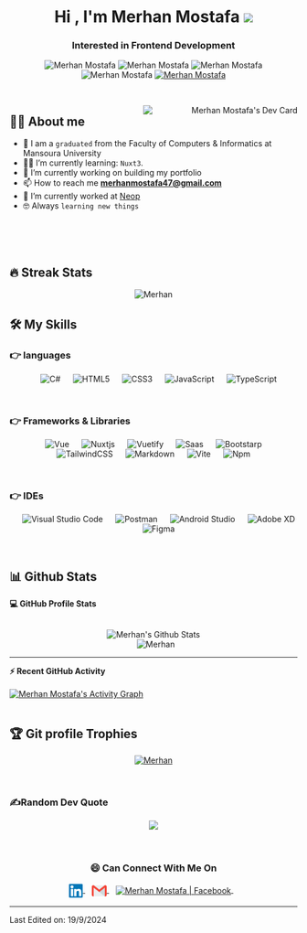 <h1 align="center">Hi , I'm Merhan Mostafa <img src="https://media.giphy.com/media/hvRJCLFzcasrR4ia7z/giphy.gif" width="35"></h1>
<h3 align="center">Interested in Frontend Development</h3>

<p align="center"> 
	<img src="https://komarev.com/ghpvc/?username=merhanmostafa47&label=Profile%20views&color=0e75b6&style=flat" alt="Merhan Mostafa" /> 
	<!--<img src="https://badges.pufler.dev/repos/merhanmostafa47" alt="Merhan Mostafa" />-->
	<img src="https://img.shields.io/github/followers/merhanmostafa47?label=Followers" alt="Merhan Mostafa" />
	<img src="https://hits.seeyoufarm.com/api/count/incr/badge.svg?url=https%3A%2F%2Fgithub.com%2F/merhanmostafa47/1212%2Fhit-counter" alt="Merhan Mostafa" />
        <img src="https://wakatime.com/badge/user/ae4e74c8-3a6a-4de1-a890-24a13ae4568d.svg" alt="Merhan Mostafa" />
	<a href="https://www.frontendmentor.io/profile/merhanmostafa47"><img src="https://img.shields.io/badge/Front--end%20Mentor-Follow-blue" alt="Merhan Mostafa" /></a>
	
</p>

<br>


<a href="https://app.daily.dev/merhanmostafa47" align='right'><img align='right' src="https://api.daily.dev/devcards/febd585fac1649d29984f849f813f30a.png?r=pf4" width="270" alt="Merhan Mostafa's Dev Card"/></a>

## :sassy_man:  About me
- :school: I am a `graduated` from the Faculty of Computers & Informatics at Mansoura University
- :student: I’m currently learning: `Nuxt3`.
- 🔭 I’m currently working on building my portfolio 
- 📫 How to reach me **merhanmostafa47@gmail.com**
- 🌱 I’m currently worked at [Neop](https://www.linkedin.com/company/neopksa/)
- :nerd_face: Always `learning new things`

	
<br>
<br>
<br>

## 🔥 Streak Stats

<p align="center">
	<img src="https://github-readme-streak-stats.herokuapp.com/?user=merhanmostafa47&theme=tokyonight" alt="Merhan" />
</p>	

## 🛠️ My Skills

### 👉 languages

<p align="center"> 
  &emsp;
    <img alt="C#" src="https://img.shields.io/badge/C%23-239120?style=for-the-badge&logo=c-sharp&logoColor=white">
  &emsp;
    <img alt="HTML5" src="https://img.shields.io/badge/HTML5-E34F26?style=for-the-badge&logo=html5&logoColor=white">
  &emsp;
   <img alt="CSS3" src="https://img.shields.io/badge/CSS3-1572B6?style=for-the-badge&logo=css3&logoColor=white">
  &emsp;
   <img alt="JavaScript" src="https://img.shields.io/badge/JavaScript-323330?style=for-the-badge&logo=javascript&logoColor=F7DF1E">
  &emsp;
   <img alt="TypeScript" src="https://img.shields.io/badge/TypeScript-007ACC?style=for-the-badge&logo=typescript&logoColor=white">
  
	
</p>

<br>

 ### 👉 Frameworks & Libraries

<p align="center">
  &emsp;
    <img alt="Vue" src="https://img.shields.io/badge/Vue%20js-35495E?style=for-the-badge&logo=vuedotjs&logoColor=4FC08D">
  &emsp;
   <img alt="Nuxtjs" src="https://img.shields.io/badge/Nuxt-002E3B?style=for-the-badge&logo=nuxtdotjs&logoColor=#00DC82">
  &emsp;
    <img alt="Vuetify" src="https://img.shields.io/badge/Vuetify-1867C0?style=for-the-badge&logo=vuetify&logoColor=white">
 &emsp;
   <img alt="Saas" src="https://img.shields.io/badge/Sass-CC6699?style=for-the-badge&logo=sass&logoColor=white">
  &emsp;
 <img alt="Bootstarp" src="https://img.shields.io/badge/Bootstrap-563D7C?style=for-the-badge&logo=bootstrap&logoColor=white">
&emsp;
 <img alt="TailwindCSS" src="https://img.shields.io/badge/tailwindcss-%2338B2AC.svg?style=for-the-badge&logo=tailwind-css&logoColor=white">
  &emsp;
    <img alt="Markdown" src="https://img.shields.io/badge/Markdown-000000?style=for-the-badge&logo=markdown&logoColor=white">
  &emsp;
    <img alt="Vite" src="https://img.shields.io/badge/vite-%23646CFF.svg?style=for-the-badge&logo=vite&logoColor=white">
      &emsp;
    <img alt="Npm" src="https://img.shields.io/badge/npm-CB3837?style=for-the-badge&logo=npm&logoColor=white">


	
</p>

<br>

 ### 👉 IDEs
 
<p align="center">
  &emsp;
  <img alt="Visual Studio Code" src="https://img.shields.io/badge/Visual_Studio_Code-0078D4?style=for-the-badge&logo=visual%20studio%20code&logoColor=whit">
  &emsp; 
   <img alt="Postman" src="https://img.shields.io/badge/Postman-FF6C37?style=for-the-badge&logo=Postman&logoColor=white" />
 &emsp;
    <img alt="Android Studio" src="https://img.shields.io/badge/Android_Studio-3DDC84?style=for-the-badge&logo=android-studio&logoColor=white" />
  &emsp; 
   <img alt="Adobe XD" src="https://img.shields.io/badge/Adobe%20XD-470137?style=for-the-badge&logo=Adobe%20XD&logoColor=#FF61F6" />
  &emsp; 
   <img alt="Figma" src="https://img.shields.io/badge/Figma-F24E1E?style=for-the-badge&logo=figma&logoColor=white" />

</p>

<br>

## 📊 Github Stats

  <summary><b>💻 GitHub Profile Stats</b></summary>
  <br/>
  <p align="center">
<img alt="Merhan's Github Stats" src="https://github-readme-stats.vercel.app/api?username=merhanmostafa47&show_icons=true&count_private=true&theme=tokyonight" height="192px"/>
	  <br/>
&nbsp;
	<img src="https://github-readme-stats.vercel.app/api/top-langs?username=merhanmostafa47&langs_count=10&show_icons=true&locale=en&layout=compact&theme=tokyonight" alt="Merhan" height="192px"/>
  <br/>
	
  </p>

----

  <summary><b>⚡ Recent GitHub Activity</b></summary>
  <br/>
    <a href="https://github.com/merhanmostafa47"><img alt="Merhan Mostafa's Activity Graph" src="https://github-readme-activity-graph.cyclic.app/graph?username=merhanmostafa47&theme=tokyo-night"></a>
  <br/>

<br/>

## :trophy: Git profile Trophies

<p align="center"> <a href="https://github.com/ryo-ma/github-profile-trophy"><img src="https://github-profile-trophy.vercel.app/?username=merhanmostafa47&layout=compact&theme=onestar" alt="Merhan" /></a> </p>

<br>

### ✍️Random Dev Quote

<p align="center">
<img src="https://quotes-github-readme.vercel.app/api?type=horizontal&theme=tokyonight">
</p>

<br>

<div align="center">

  <h3><b>😄 Can Connect With Me On</b></h3>

  </div>

<p align="center">

<a href="https://www.linkedin.com/in/merhanmostafa47/" target="_blank">
  <img align="center" alt="Merhan Mostafa | Linkedin" width="24px" src="https://github.com/SatYu26/SatYu26/blob/master/Assets/Linkedin.svg" />
</a> &nbsp;&nbsp;
	
<a href="mailto:merhanmostafa47@gmail.com">
  <img align="center" alt="Merhan Mostafa | Gmail" width="26px" src="https://github.com/SatYu26/SatYu26/blob/master/Assets/Gmail.svg" />
</a> &nbsp;&nbsp;

<a href="https://www.facebook.com/merhanmostafa47/" target="_blank">
<img align="center" alt="Merhan Mostafa | Facebook" width="24px" src="https://upload.wikimedia.org/wikipedia/en/thumb/0/04/Facebook_f_logo_%282021%29.svg/100px-Facebook_f_logo_%282021%29.svg.png" />
</a> &nbsp;&nbsp;

</p>

-----

Last Edited on: 19/9/2024
